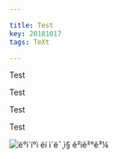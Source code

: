 ```yaml
---

title: Test
key: 20181017
tags: TeXt

---
```


Test

Test

Test

Test

![ë°ì´í°ì ëí ì´ë¯¸ì§ ê²ìê²°ê³¼](http://www.ndsl.kr/wimages/editor/images/000002/20161122104138120_RKGUCSKP.png)


